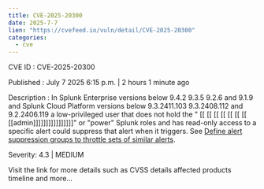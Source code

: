 ```yaml
---
title: CVE-2025-20300
date: 2025-7-7
lien: "https://cvefeed.io/vuln/detail/CVE-2025-20300"
categories:
  - cve
---
```


CVE ID : CVE-2025-20300

Published :  July 7
2025
6:15 p.m. | 2 hours
1 minute ago

Description : In Splunk Enterprise versions below 9.4.2
9.3.5
9.2.6
and 9.1.9 and Splunk Cloud Platform versions below 9.3.2411.103
9.3.2408.112
and 9.2.2406.119
a low-privileged user that does not hold the " [[ [[ [[ [[ [[ [[ [[ [[admin]]]]]]]]]]]]]]]]" or "power" Splunk roles
and has read-only access to a specific alert
could suppress that alert when it triggers. See [Define alert suppression groups to throttle sets of similar alerts](https://help.splunk.com/en/splunk-enterprise/alert-and-respond/alerting-manual/9.4/manage-alert-trigger-conditions-and-throttling/define-alert-suppression-groups-to-throttle-sets-of-similar-alerts).

Severity: 4.3 | MEDIUM

Visit the link for more details
such as CVSS details
affected products
timeline
and more...
